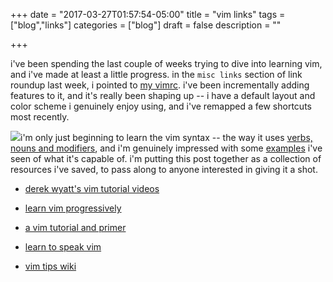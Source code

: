 +++
date = "2017-03-27T01:57:54-05:00"
title = "vim links"
tags = ["blog","links"]
categories = ["blog"]
draft = false
description = ""

+++

i've been spending the last couple of weeks trying to dive into learning vim, and i've made at least a little progress. in the `misc links` section of link roundup last week, i pointed to [my vimrc](https://github.com/yapishu/dotfiles/blob/master/vimrc). i've been incrementally adding features to it, and it's really been shaping up -- i have a default layout and color scheme i genuinely enjoy using, and i've remapped a few shortcuts most recently.

[![](/img/myvim.png#thumb-right)](/img/myvim.png)i'm only just beginning to learn the vim syntax -- the way it uses [verbs, nouns and modifiers](https://yanpritzker.com/learn-to-speak-vim-verbs-nouns-and-modifiers-d7bfed1f6b2d#.vrghiywou), and i'm genuinely impressed with some [examples](http://blog.extracheese.org/2010/11/screencast-custom-vim-refactorings.html) i've seen of what it's capable of. i'm putting this post together as a collection of resources i've saved, to pass along to anyone interested in giving it a shot. 

 - [derek wyatt's vim tutorial videos](http://derekwyatt.org/vim/tutorials/)

 - [learn vim progressively](http://yannesposito.com/Scratch/en/blog/Learn-Vim-Progressively/)

 - [a vim tutorial and primer](https://danielmiessler.com/study/vim/#gs.null)

 - [learn to speak vim](https://yanpritzker.com/learn-to-speak-vim-verbs-nouns-and-modifiers-d7bfed1f6b2d#.vrghiywou)

 - [vim tips wiki](http://vim.wikia.com/wiki/Vim_Tips_Wiki)
